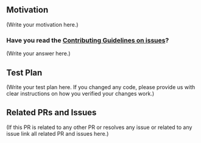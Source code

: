 <!--
Thank you for sending the PR! We appreciate you spending the time to work on these changes.

Help us understand your motivation by explaining why you decided to make this change.

You can learn more about contributing to fission here: https://github.com/fission/fission/blob/master/CONTRIBUTING.md

Happy contributing!

-->

## Motivation

(Write your motivation here.)

### Have you read the [Contributing Guidelines on issues](https://github.com/fission/fission/blob/master/CONTRIBUTING.md)?

(Write your answer here.)

## Test Plan

(Write your test plan here. If you changed any code, please provide us with clear instructions on how you verified your changes work.)

## Related PRs and Issues

(If this PR is related to any other PR or resolves any issue or related to any issue link all related PR and issues here.)
